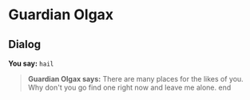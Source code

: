 # Guardian Olgax


## Dialog

**You say:** `hail`



>**Guardian Olgax says:** There are many places for the likes of you. Why don't you go find one right now and leave me alone.
end
